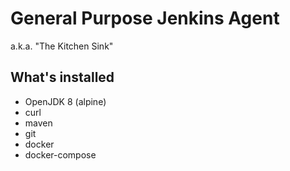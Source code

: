 # General Purpose Jenkins Agent
a.k.a. "The Kitchen Sink"

## What's installed
* OpenJDK 8 (alpine)
* curl
* maven
* git
* docker
* docker-compose

